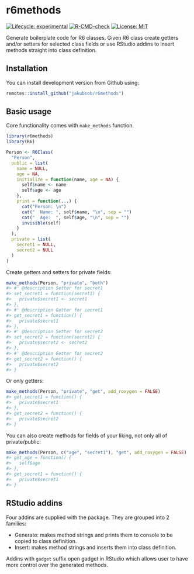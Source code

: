 
<!-- README.md is generated from README.Rmd. Please edit that file -->

# r6methods

<!-- badges: start -->

[![Lifecycle:
experimental](https://img.shields.io/badge/lifecycle-experimental-orange.svg)](https://www.tidyverse.org/lifecycle/#experimental)
[![R-CMD-check](https://github.com/jakubsob/r6methods/workflows/R-CMD-check/badge.svg)](https://github.com/jakubsob/r6methods/actions)
[![License:
MIT](https://img.shields.io/badge/License-MIT-yellow.svg)](https://opensource.org/licenses/MIT)
<!-- badges: end -->

Generate boilerplate code for R6 classes. Given R6 class create getters
and/or setters for selected class fields or use RStudio addins to insert
methods straight into class definition.

## Installation

You can install development version from Github using:

``` r
remotes::install_github("jakubsob/r6methods")
```

## Basic usage

Core functionality comes with `make_methods` function.

``` r
library(r6methods)
library(R6)

Person <- R6Class(
  "Person", 
  public = list(
    name = NULL,
    age = NA,
    initialize = function(name, age = NA) {
      self$name <- name
      self$age <- age
    },
    print = function(...) {
      cat("Person: \n")
      cat("  Name: ", self$name, "\n", sep = "")
      cat("  Age:  ", self$age, "\n", sep = "")
      invisible(self)
    }
  ),
  private = list(
    secret1 = NULL,
    secret2 = NULL
  )
)
```

Create getters and setters for private fields:

``` r
make_methods(Person, "private", "both")
#> #' @description Setter for secret1
#> set_secret1 = function(secret1) {
#>   private$secret1 <- secret1
#> },
#> #' @description Getter for secret1
#> get_secret1 = function() {
#>   private$secret1
#> },
#> #' @description Setter for secret2
#> set_secret2 = function(secret2) {
#>   private$secret2 <- secret2
#> },
#> #' @description Getter for secret2
#> get_secret2 = function() {
#>   private$secret2
#> }
```

Or only getters:

``` r
make_methods(Person, "private", "get", add_roxygen = FALSE)
#> get_secret1 = function() {
#>   private$secret1
#> },
#> get_secret2 = function() {
#>   private$secret2
#> }
```

You can also create methods for fields of your liking, not only all of
private/public:

``` r
make_methods(Person, c("age", "secret1"), "get", add_roxygen = FALSE)
#> get_age = function() {
#>   self$age
#> },
#> get_secret1 = function() {
#>   private$secret1
#> }
```

## RStudio addins

Four addins are supplied with the package. They are grouped into 2
families:

  - Generate: makes method strings and prints them to console to be
    copied to class definition.
  - Insert: makes method strings and inserts them into class definition.

Addins with `gadget` suffix open gadget in RStudio which allows user to
have more control over the generated methods.
